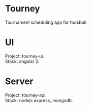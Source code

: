 # Tourney
Tournament scheduling app for foosball.

# UI
Project: tourney-ui.<br />
Stack: angular 2.<br />

# Server
Project: tourney-api.<br />
Stack: nodejs express, mongodb.<br />
